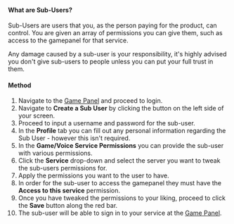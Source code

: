 #### What are Sub-Users?
Sub-Users are users that you, as the person paying for the product, can control. You are given an array of permissions you can give them, such as access to the gamepanel for that service.

Any damage caused by a sub-user is your responsibility, it's highly advised you don't give sub-users to people unless you can put your full trust in them.

#### Method
1. Navigate to the [Game Panel](https://hexane.gg) and proceed to login.
2. Navigate to **Create a Sub User** by clicking the button on the left side of your screen.
3. Proceed to input a username and password for the sub-user.
4. In the **Profile** tab you can fill out any personal information regarding the Sub User - however this isn't required.
5. In the **Game/Voice Service Permissions** you can provide the sub-user with various permissions.
6. Click the **Service** drop-down and select the server you want to tweak the sub-users permissions for.
7. Apply the permissions you want to the user to have.
8. In order for the sub-user to access the gamepanel they must have the **Access to this service** permission.
9. Once you have tweaked the permissions to your liking, proceed to click the **Save** button along the red bar.
10. The sub-user will be able to sign in to your service at the [Game Panel](https://hexane.gg).

